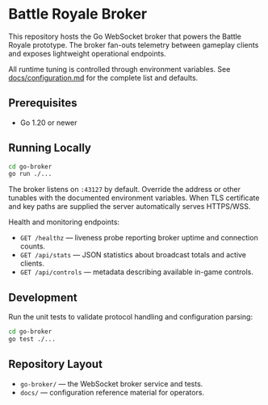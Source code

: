 # Battle Royale Broker

This repository hosts the Go WebSocket broker that powers the Battle Royale prototype. The broker fan-outs telemetry between gameplay clients and exposes lightweight operational endpoints.

All runtime tuning is controlled through environment variables. See [docs/configuration.md](docs/configuration.md) for the complete list and defaults.

## Prerequisites

- Go 1.20 or newer

## Running Locally

```bash
cd go-broker
go run ./...
```

The broker listens on `:43127` by default. Override the address or other tunables with the documented environment variables. When TLS certificate and key paths are supplied the server automatically serves HTTPS/WSS.

Health and monitoring endpoints:

- `GET /healthz` — liveness probe reporting broker uptime and connection counts.
- `GET /api/stats` — JSON statistics about broadcast totals and active clients.
- `GET /api/controls` — metadata describing available in-game controls.

## Development

Run the unit tests to validate protocol handling and configuration parsing:

```bash
cd go-broker
go test ./...
```

## Repository Layout

- `go-broker/` — the WebSocket broker service and tests.
- `docs/` — configuration reference material for operators.
